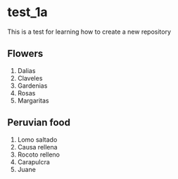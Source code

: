 # test_1a
This is a test for learning how to create a new repository

## Flowers
1. Dalias
2. Claveles
3. Gardenias
4. Rosas
5. Margaritas

## Peruvian food
1. Lomo saltado
2. Causa rellena
3. Rocoto relleno
4. Carapulcra
5. Juane
